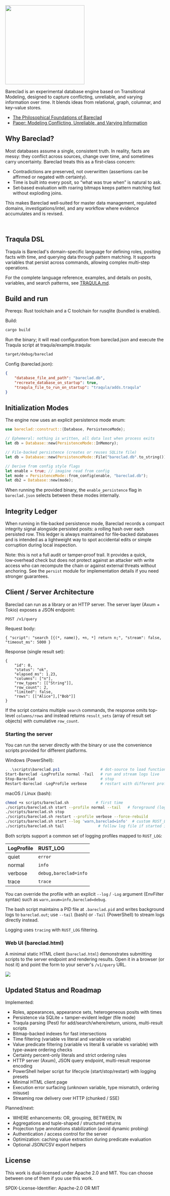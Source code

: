 <img src="https://raw.githubusercontent.com/Roenbaeck/bareclad/master/bareclad.svg" width="250">
<p/>

Bareclad is an experimental database engine based on Transitional Modeling, designed to capture conflicting, unreliable, and varying information over time. It blends ideas from relational, graph, columnar, and key–value stores.

- [The Philosophical Foundations of Bareclad](THEORY.md)
- [Paper: Modeling Conflicting, Unreliable, and Varying Information](https://www.researchgate.net/publication/329352497_Modeling_Conflicting_Unreliable_and_Varying_Information)

## Why Bareclad?

Most databases assume a single, consistent truth. In reality, facts are messy: they conflict across sources, change over time, and sometimes carry uncertainty. Bareclad treats this as a first‑class concern:

- Contradictions are preserved, not overwritten (assertions can be affirmed or negated with certainty).
- Time is built into every posit, so “what was true when” is natural to ask.
- Set‑based evaluation with roaring bitmaps keeps pattern matching fast without exploding joins.

This makes Bareclad well‑suited for master data management, regulated domains, investigations/intel, and any workflow where evidence accumulates and is revised.

<br/>

## Traqula DSL

Traqula is Bareclad's domain-specific language for defining roles, positing facts with time, and querying data through pattern matching. It supports variables that persist across commands, allowing complex multi-step operations.

For the complete language reference, examples, and details on posits, variables, and search patterns, see [TRAQULA.md](TRAQULA.md).

## Build and run

Prereqs: Rust toolchain and a C toolchain for rusqlite (bundled is enabled).

Build:

```sh
cargo build
```

Run the binary; it will read configuration from bareclad.json and execute the Traqula script at traqula/example.traqula:

```sh
target/debug/bareclad
```

Config (bareclad.json):

```json
{
	"database_file_and_path": "bareclad.db",
	"recreate_database_on_startup": true,
	"traqula_file_to_run_on_startup": "traqula/adds.traqula"
}
```

## Initialization Modes

The engine now uses an explicit persistence mode enum:

```rust
use bareclad::construct::{Database, PersistenceMode};

// Ephemeral: nothing is written, all data lost when process exits
let db = Database::new(PersistenceMode::InMemory);

// File-backed persistence (creates or reuses SQLite file)
let db = Database::new(PersistenceMode::File("bareclad.db".to_string()));

// Derive from config style flags
let enable = true; // imagine read from config
let mode = PersistenceMode::from_config(enable, "bareclad.db");
let db2 = Database::new(mode);
```

When running the provided binary, the `enable_persistence` flag in `bareclad.json` selects between these modes internally.

## Integrity Ledger

When running in file‑backed persistence mode, Bareclad records a compact integrity signal alongside persisted posits: a rolling hash over each persisted row. This ledger is always maintained for file‑backed databases and is intended as a lightweight way to spot accidental edits or simple corruption during local inspection.

Note: this is not a full audit or tamper‑proof trail. It provides a quick, low‑overhead check but does not protect against an attacker with write access who can recompute the chain or against external threats without anchoring. See the `persist` module for implementation details if you need stronger guarantees.

## Client / Server Architecture

Bareclad can run as a library or an HTTP server. The server layer (Axum + Tokio) exposes a JSON endpoint:

`POST /v1/query`

Request body:
```jsonc
{ "script": "search [{(*, name)}, +n, *] return n;", "stream": false, "timeout_ms": 5000 }
```

Response (single result set):
```jsonc
{
	"id": 0,
	"status": "ok",
	"elapsed_ms": 1.23,
	"columns": ["n"],
	"row_types": [["String"]],
	"row_count": 2,
	"limited": false,
	"rows": [["Alice"],["Bob"]]
}
```

If the script contains multiple `search` commands, the response omits top-level `columns/rows` and instead returns `result_sets` (array of result set objects) with cumulative `row_count`.

### Starting the server

You can run the server directly with the binary or use the convenience scripts provided for different platforms.

Windows (PowerShell):
```powershell
. .\scripts\bareclad.ps1                  # dot-source to load functions
Start-Bareclad -LogProfile normal -Tail   # run and stream logs live
Stop-Bareclad                             # stop
Restart-Bareclad -LogProfile verbose      # restart with different profile
```

macOS / Linux (bash):
```bash
chmod +x scripts/bareclad.sh            # first time
./scripts/bareclad.sh start --profile normal --tail   # foreground (logs to console)
./scripts/bareclad.sh stop
./scripts/bareclad.sh restart --profile verbose --force-rebuild
./scripts/bareclad.sh start --log 'warn,bareclad=info'  # custom RUST_LOG filter
./scripts/bareclad.sh tail               # follow log file if started in background
```

Both scripts support a common set of logging profiles mapped to `RUST_LOG`:

LogProfile | RUST_LOG
:--|:--
quiet | `error`
normal | `info`
verbose | `debug,bareclad=info`
trace | `trace`

You can override the profile with an explicit `--log` / `-Log` argument (EnvFilter syntax) such as `warn,axum=info,bareclad=debug`.

The bash script maintains a PID file at `.bareclad.pid` and writes background logs to `bareclad.out`; use `--tail` (bash) or `-Tail` (PowerShell) to stream logs directly instead.

Logging uses `tracing` with `RUST_LOG` filtering.

### Web UI (bareclad.html)

A minimal static HTML client (`bareclad.html`) demonstrates submitting scripts to the server endpoint and rendering results. Open it in a browser (or host it) and point the form to your server's `/v1/query` URL.

<img src="https://github.com/Roenbaeck/bareclad/blob/master/bareclad_web_app.png?raw=true">

## Updated Status and Roadmap

Implemented:
* Roles, appearances, appearance sets, heterogeneous posits with times
* Persistence via SQLite + tamper-evident ledger (file mode)
* Traqula parsing (Pest) for add/search/where/return, unions, multi-result scripts
* Bitmap-backed indexes for fast intersections
* Time filtering (variable vs literal and variable vs variable)
* Value predicate filtering (variable vs literal & variable vs variable) with type-aware ordering checks
* Certainty percent-only literals and strict ordering rules
* HTTP server (Axum), JSON query endpoint, multi-result response encoding
* PowerShell helper script for lifecycle (start/stop/restart) with logging presets
* Minimal HTML client page
* Execution error surfacing (unknown variable, type mismatch, ordering misuse)
* Streaming row delivery over HTTP (chunked / SSE)

Planned/next:
* WHERE enhancements: OR, grouping, BETWEEN, IN
* Aggregations and tuple-shaped / structured returns
* Projection type annotations stabilization (avoid dynamic probing)
* Authentication / access control for the server
* Optimization: caching value extraction during predicate evaluation
* Optional JSON/CSV export helpers

## License

This work is dual-licensed under Apache 2.0 and MIT. You can choose between one of them if you use this work.

SPDX-License-Identifier: Apache-2.0 OR MIT

